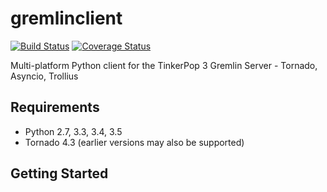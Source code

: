 # gremlinclient

[![Build Status](https://travis-ci.org/davebshow/gremlinclient.svg?branch=master)](https://travis-ci.org/davebshow/gremlinclient)
[![Coverage Status](https://coveralls.io/repos/github/davebshow/gremlinclient/badge.svg?branch=master)](https://coveralls.io/github/davebshow/gremlinclient?branch=master)


Multi-platform Python client for the TinkerPop 3 Gremlin Server - Tornado, Asyncio, Trollius

## Requirements

* Python 2.7, 3.3, 3.4, 3.5
* Tornado 4.3 (earlier versions may also be supported)

## Getting Started
